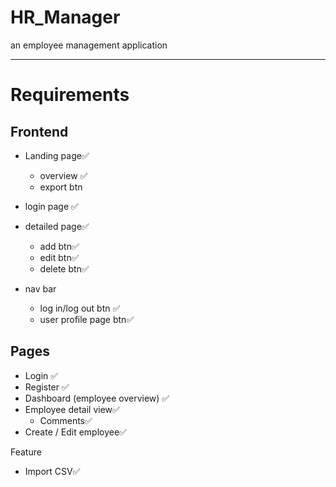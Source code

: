 # HR_Manager

an employee management application

---

# Requirements

## Frontend

- Landing page✅

  - overview ✅
  - export btn

- login page ✅
- detailed page✅

  - add btn✅
  - edit btn✅
  - delete btn✅

- nav bar
  - log in/log out btn ✅
  - user profile page btn✅

## Pages

- Login ✅
- Register ✅
- Dashboard (employee overview) ✅
- Employee detail view✅
  - Comments✅
- Create / Edit employee✅

Feature

- Import CSV✅
